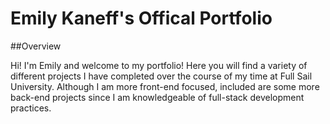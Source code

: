 # Emily Kaneff's Offical Portfolio

##Overview

Hi! I'm Emily and welcome to my portfolio! Here you will find a variety of different projects I have completed over the course of my time at Full Sail University. Although I am more front-end focused, included are some more back-end projects since I am knowledgeable of full-stack development practices. 

